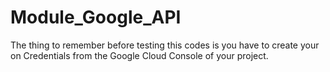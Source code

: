 # Module_Google_API
The thing to remember before testing this codes is you have to create your on Credentials from the Google Cloud Console of your project.
